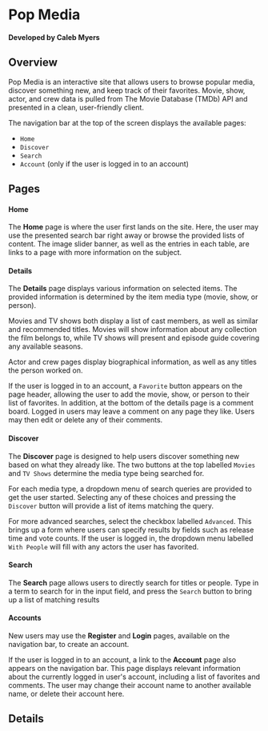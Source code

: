 # Pop Media

#### Developed by Caleb Myers

## Overview

Pop Media is an interactive site that allows users to browse popular media, discover something new, and keep track of their favorites. Movie, show, actor, and crew data is pulled from The Movie Database (TMDb) API and presented in a clean, user-friendly client. 

The navigation bar at the top of the screen displays the available pages:

* `Home`
* `Discover`
* `Search`
* `Account` (only if the user is logged in to an account)

## Pages

#### Home

The **Home** page is where the user first lands on the site. Here, the user may use the presented search bar right away or browse the provided lists of content. The image slider banner, as well as the entries in each table, are links to a page with more information on the subject.

#### Details

The **Details** page displays various information on selected items. The provided information is determined by the item media type (movie, show, or person).

Movies and TV shows both display a list of cast members, as well as similar and recommended titles. Movies will show information about any collection the film belongs to, while TV shows will present and episode guide covering any available seasons.

Actor and crew pages display biographical information, as well as any titles the person worked on.

If the user is logged in to an account, a `Favorite` button appears on the page header, allowing the user to add the movie, show, or person to their list of favorites. In addition, at the bottom of the details page is a comment board. Logged in users may leave a comment on any page they like. Users may then edit or delete any of their comments.

#### Discover

The **Discover** page is designed to help users discover something new based on what they already like. The two buttons at the top labelled `Movies` and `TV Shows` determine the media type being searched for. 

For each media type, a dropdown menu of search queries are provided to get the user started. Selecting any of these choices and pressing the `Discover` button will provide a list of items matching the query. 

For more advanced searches, select the checkbox labelled `Advanced`. This brings up a form where users can specify results by fields such as release time and vote counts. If the user is logged in, the dropdown menu labelled `With People` will fill with any actors the user has favorited.

#### Search

The **Search** page allows users to directly search for titles or people. Type in a term to search for in the input field, and press the `Search` button to bring up a list of matching results

#### Accounts

New users may use the **Register** and **Login** pages, available on the navigation bar, to create an account.

If the user is logged in to an account, a link to the **Account** page also appears on the navigation bar. This page displays relevant information about the currently logged in user's account, including a list of favorites and comments. The user may change their account name to another available name, or delete their account here.

## Details

